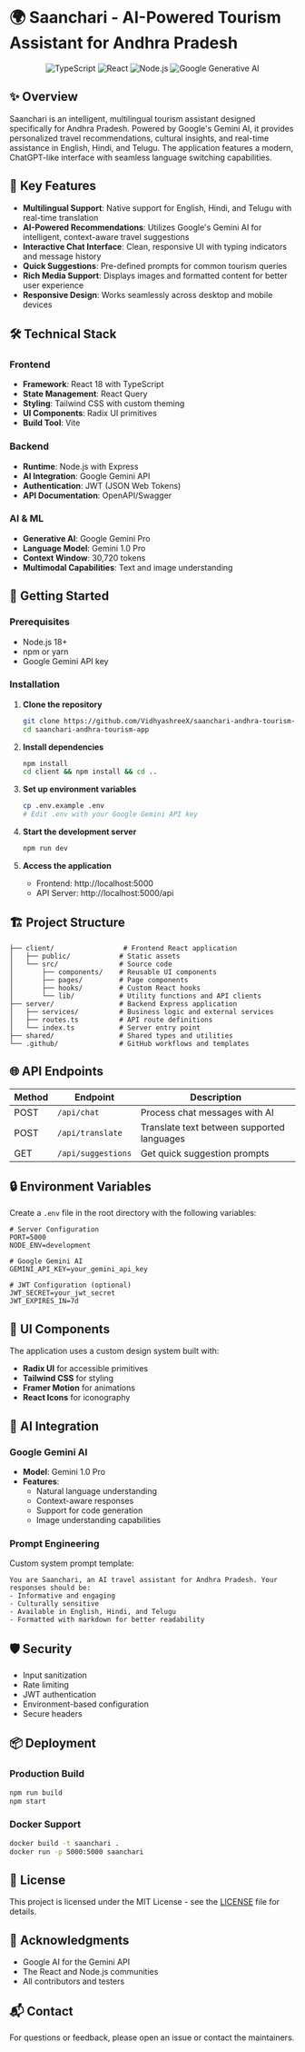 # 🌍 Saanchari - AI-Powered Tourism Assistant for Andhra Pradesh

<div align="center">
  <img src="https://img.shields.io/badge/TypeScript-007ACC?style=for-the-badge&logo=typescript&logoColor=white" alt="TypeScript">
  <img src="https://img.shields.io/badge/React-20232A?style=for-the-badge&logo=react&logoColor=61DAFB" alt="React">
  <img src="https://img.shields.io/badge/Node.js-43853D?style=for-the-badge&logo=node.js&logoColor=white" alt="Node.js">
  <img src="https://img.shields.io/badge/Google_Generative_AI-4285F4?style=for-the-badge&logo=google&logoColor=white" alt="Google Generative AI">
</div>

## ✨ Overview

Saanchari is an intelligent, multilingual tourism assistant designed specifically for Andhra Pradesh. Powered by Google's Gemini AI, it provides personalized travel recommendations, cultural insights, and real-time assistance in English, Hindi, and Telugu. The application features a modern, ChatGPT-like interface with seamless language switching capabilities.

## 🚀 Key Features

- **Multilingual Support**: Native support for English, Hindi, and Telugu with real-time translation
- **AI-Powered Recommendations**: Utilizes Google's Gemini AI for intelligent, context-aware travel suggestions
- **Interactive Chat Interface**: Clean, responsive UI with typing indicators and message history
- **Quick Suggestions**: Pre-defined prompts for common tourism queries
- **Rich Media Support**: Displays images and formatted content for better user experience
- **Responsive Design**: Works seamlessly across desktop and mobile devices

## 🛠️ Technical Stack

### Frontend
- **Framework**: React 18 with TypeScript
- **State Management**: React Query
- **Styling**: Tailwind CSS with custom theming
- **UI Components**: Radix UI primitives
- **Build Tool**: Vite

### Backend
- **Runtime**: Node.js with Express
- **AI Integration**: Google Gemini API
- **Authentication**: JWT (JSON Web Tokens)
- **API Documentation**: OpenAPI/Swagger

### AI & ML
- **Generative AI**: Google Gemini Pro
- **Language Model**: Gemini 1.0 Pro
- **Context Window**: 30,720 tokens
- **Multimodal Capabilities**: Text and image understanding

## 🚀 Getting Started

### Prerequisites
- Node.js 18+
- npm or yarn
- Google Gemini API key

### Installation

1. **Clone the repository**
   ```bash
   git clone https://github.com/VidhyashreeX/saanchari-andhra-tourism-app.git
   cd saanchari-andhra-tourism-app
   ```

2. **Install dependencies**
   ```bash
   npm install
   cd client && npm install && cd ..
   ```

3. **Set up environment variables**
   ```bash
   cp .env.example .env
   # Edit .env with your Google Gemini API key
   ```

4. **Start the development server**
   ```bash
   npm run dev
   ```

5. **Access the application**
   - Frontend: http://localhost:5000
   - API Server: http://localhost:5000/api

## 🏗️ Project Structure

```
├── client/                 # Frontend React application
│   ├── public/            # Static assets
│   └── src/               # Source code
│       ├── components/    # Reusable UI components
│       ├── pages/         # Page components
│       ├── hooks/         # Custom React hooks
│       └── lib/           # Utility functions and API clients
├── server/                # Backend Express application
│   ├── services/          # Business logic and external services
│   ├── routes.ts          # API route definitions
│   └── index.ts           # Server entry point
├── shared/                # Shared types and utilities
└── .github/               # GitHub workflows and templates
```

## 🌐 API Endpoints

| Method | Endpoint | Description |
|--------|----------|-------------|
| POST   | `/api/chat` | Process chat messages with AI |
| POST   | `/api/translate` | Translate text between supported languages |
| GET    | `/api/suggestions` | Get quick suggestion prompts |

## 🔒 Environment Variables

Create a `.env` file in the root directory with the following variables:

```env
# Server Configuration
PORT=5000
NODE_ENV=development

# Google Gemini AI
GEMINI_API_KEY=your_gemini_api_key

# JWT Configuration (optional)
JWT_SECRET=your_jwt_secret
JWT_EXPIRES_IN=7d
```

## 🎨 UI Components

The application uses a custom design system built with:
- **Radix UI** for accessible primitives
- **Tailwind CSS** for styling
- **Framer Motion** for animations
- **React Icons** for iconography

## 🤖 AI Integration

### Google Gemini AI
- **Model**: Gemini 1.0 Pro
- **Features**:
  - Natural language understanding
  - Context-aware responses
  - Support for code generation
  - Image understanding capabilities

### Prompt Engineering

Custom system prompt template:
```
You are Saanchari, an AI travel assistant for Andhra Pradesh. Your responses should be:
- Informative and engaging
- Culturally sensitive
- Available in English, Hindi, and Telugu
- Formatted with markdown for better readability
```

## 🛡️ Security

- Input sanitization
- Rate limiting
- JWT authentication
- Environment-based configuration
- Secure headers

## 📦 Deployment

### Production Build
```bash
npm run build
npm start
```

### Docker Support
```bash
docker build -t saanchari .
docker run -p 5000:5000 saanchari
```

## 📝 License

This project is licensed under the MIT License - see the [LICENSE](LICENSE) file for details.

## 🙏 Acknowledgments

- Google AI for the Gemini API
- The React and Node.js communities
- All contributors and testers

## 📬 Contact

For questions or feedback, please open an issue or contact the maintainers.